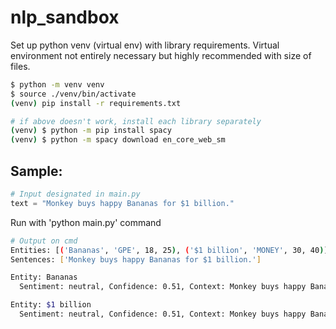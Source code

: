 # nlp_sandbox

Set up python venv (virtual env) with library requirements.
Virtual environment not entirely necessary but highly recommended with size of files.

```bash
$ python -m venv venv
$ source ./venv/bin/activate
(venv) pip install -r requirements.txt

# if above doesn't work, install each library separately
(venv) $ python -m pip install spacy
(venv) $ python -m spacy download en_core_web_sm
```

<h2>Sample:</h2>

```python
# Input designated in main.py
text = "Monkey buys happy Bananas for $1 billion."
```

Run with 'python main.py' command </br>

```bash
# Output on cmd
Entities: [('Bananas', 'GPE', 18, 25), ('$1 billion', 'MONEY', 30, 40)]
Sentences: ['Monkey buys happy Bananas for $1 billion.']

Entity: Bananas
  Sentiment: neutral, Confidence: 0.51, Context: Monkey buys happy Bananas for $1 billion., Entity Type: GPE

Entity: $1 billion
  Sentiment: neutral, Confidence: 0.51, Context: Monkey buys happy Bananas for $1 billion., Entity Type: MONEY
```
